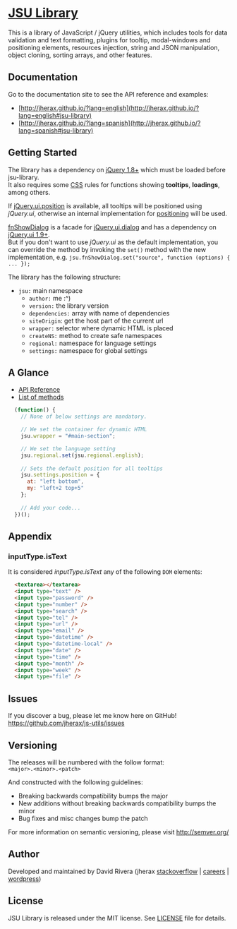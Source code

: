 [JSU Library][jsu-library]
========

This is a library of JavaScript / jQuery utilities, which includes tools for data validation and text formatting, plugins for tooltip, modal-windows and positioning elements, resources injection, string and JSON manipulation, object cloning, sorting arrays, and other features.

Documentation
-------------
Go to the documentation site to see the API reference and examples:<br>
  - [http://jherax.github.io/?lang=english](http://jherax.github.io/?lang=english#jsu-library)
  - [http://jherax.github.io/?lang=spanish](http://jherax.github.io/?lang=spanish#jsu-library)

Getting Started
---------------
The library has a dependency on [jQuery 1.8+][jQuery.js] which must be loaded before jsu-library.<br>
It also requires some [CSS][jherax.css] rules for functions showing **tooltips**, **loadings**, among others.

If [jQuery.ui.position](http://api.jqueryui.com/position/) is available, all tooltips will be positioned using *jQuery.ui*, otherwise an internal implementation for [positioning](#jqueryposition-options) will be used.

[fnShowDialog](http://jherax.github.io/#fnshowdialog-options) is a facade for [jQuery.ui.dialog](https://jqueryui.com/dialog/) and has a dependency on [jQuery.ui 1.9+][jQuery.ui].<br>
But if you don't want to use *jQuery.ui* as the default implementation, you can override the method by invoking the `set()` method with the new implementation, e.g. <nobr>`jsu.fnShowDialog.set("source", function (options) { ... });`</nobr>

The library has the following structure:
- `jsu:` main namespace
  - `author:` me :^)
  - `version:` the library version
  - `dependencies:` array with name of dependencies
  - `siteOrigin`: get the host part of the current url
  - `wrapper:` selector where dynamic HTML is placed
  - `createNS:` method to create safe namespaces
  - `regional:` namespace for language settings
  - `settings:` namespace for global settings

A Glance
--------
* [API Reference](http://jherax.github.io/#api-reference)
* [List of methods](http://jherax.github.io/#list-of-methods)

```javascript
  (function() {
    // None of below settings are mandatory.

    // We set the container for dynamic HTML
    jsu.wrapper = "#main-section";

    // We set the language setting
    jsu.regional.set(jsu.regional.english);
    
    // Sets the default position for all tooltips
    jsu.settings.position = {
      at: "left bottom",
      my: "left+2 top+5"
    };
    
    // Add your code...
  })();
```

Appendix
--------
### inputType.isText
It is considered *inputType.isText* any of the following `DOM` elements:
```html
  <textarea></textarea>
  <input type="text" />
  <input type="password" />
  <input type="number" />
  <input type="search" />
  <input type="tel" />
  <input type="url" />
  <input type="email" />
  <input type="datetime" />
  <input type="datetime-local" />
  <input type="date" />
  <input type="time" />
  <input type="month" />
  <input type="week" />
  <input type="file" />
```

Issues
------
If you discover a bug, please let me know here on GitHub!<br>
https://github.com/jherax/js-utils/issues

Versioning
----------
The releases will be numbered with the follow format:<br>
`<major>.<minor>.<patch>`

And constructed with the following guidelines:

* Breaking backwards compatibility bumps the major
* New additions without breaking backwards compatibility bumps the minor
* Bug fixes and misc changes bump the patch

For more information on semantic versioning, please visit http://semver.org/

Author
------
Developed and maintained by David Rivera (jherax [stackoverflow](http://stackoverflow.com/users/2247494/jherax) | [careers](http://careers.stackoverflow.com/jherax) | [wordpress](https://jherax.wordpress.com/))

License
-------
JSU Library is released under the MIT license. See [LICENSE](https://raw.githubusercontent.com/jherax/js-utils/master/LICENSE) file for details.

<!-- links -->
[jsu-library]: http://jherax.github.io/
[jQuery.js]: http://code.jquery.com/
[jQuery.ui]: http://ajax.googleapis.com/ajax/libs/jqueryui/1.9.2/jquery-ui.min.js
[category.text]: #categorytext
[jherax.css]: https://github.com/jherax/js-utils/tree/master/assets/css/jherax.css
[jherax.js]: https://github.com/jherax/js-utils/tree/master/assets/js/jherax.js
